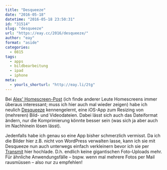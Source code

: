 ```yaml
---
title: "Desqueeze"
date: "2016-05-18"
datetime: "2016-05-18 23:50:31"
id: "31514"
slug: "desqueeze"
url: "https://eay.cc/2016/desqueeze/"
author: "eay"
format: "aside"
categories:
  - 0815
tags:
  - apps
  - bildbearbeitung
  - ipad
  - iphone
meta:
  - yourls_shorturl: "http://eay.li/2tg"
---
```


Bei [Alex' Homescreen-Post](https://www.iphoneblog.de/2016/04/19/homescreens-april-2016-iphone-6s-plus-129-ipad-pro-apple-watch/) (ich finde anderer Leute Homescreens immer überaus interessant; muss ich hier auch mal wieder zeigen) habe ich neulich [Desqueeze](https://itunes.apple.com/de/app/desqueeze/id1046809993?l=en&mt=8&uo=4&at=11lohW) kennengelernt, eine iOS-App zum Resizing von (mehreren) Bild- und Videodateien. Dabei lässt sich auch das Dateiformat ändern, nur die Komprimierung könnte besser sein (was sich ja aber auch im Nachhinein lösen lässt).

Jedenfalls habe ich genau so eine App bisher schmerzlich vermisst. Da ich die Bilder hier z.B. nicht von WordPress verwalten lasse, kann ich sie mit Desqueeze nun auch unterwegs einfach verkleinern bevor ich sie per [Transmit](https://itunes.apple.com/de/app/transmit/id917432930?l=en&mt=8&uo=4&at=11lohW) hier hochlade. D.h. endlich keine gigantischen Foto-Uploads mehr. Für ähnliche Anwendungsfälle – bspw. wenn mal mehrere Fotos per Mail rausmüssen – also nur zu empfehlen!
